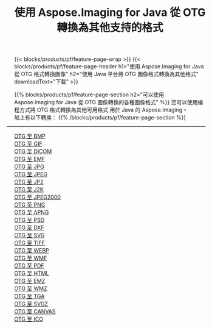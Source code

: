 ﻿---
title: 使用 Aspose.Imaging for Java 從 OTG 轉換為其他支持的格式 
weight: 3920
url: /zh-hant/java/conversion/from/otg 
lang: zh-hant
langdirlevel: 2
locales: zh-hans,ja,it,ru,de,es,fr,nl,id,lt,pl,pt,vi,tr,ko,zh-hant,ar,hi,th,sv,cs,uk,he
description: Aspose.Imaging 可以使用 Java 平台輕鬆地將 OTG 轉換為其他格式
---

{{< blocks/products/pf/feature-page-wrap >}}
{{< blocks/products/pf/feature-page-header h1="使用 Aspose.Imaging for Java 從 OTG 格式轉換圖像" h2="使用 Java 平台將 OTG 圖像格式轉換為其他格式" downloadText="下載" >}}


{{% blocks/products/pf/feature-page-section  h2="可以使用 Aspose.Imaging for Java 從 OTG 圖像轉換的各種圖像格式" %}}
您可以使用編程方式將 OTG 格式轉換為其他可用格式
用於 Java 的 Aspose.Imaging。
<br/>
船上有以下轉換：
{{% /blocks/products/pf/feature-page-section %}}
<div class="container-fluid productfamilypage bg-gray">
    <div class="convertypes bg-gray agp-content section">
        <div class="container">
		<hr style="margin-left:-20px;"/>
		<div class="row other-converters">
		    <div class='col-md-2 other-converter remove-lp remove-rp'><a href="/imaging/zh-hant/java/conversion/otg-to-bmp" >OTG 至 BMP</a></div><div class='col-md-2 other-converter remove-lp remove-rp'><a href="/imaging/zh-hant/java/conversion/otg-to-gif" >OTG 至 GIF</a></div><div class='col-md-2 other-converter remove-lp remove-rp'><a href="/imaging/zh-hant/java/conversion/otg-to-dicom" >OTG 至 DICOM</a></div><div class='col-md-2 other-converter remove-lp remove-rp'><a href="/imaging/zh-hant/java/conversion/otg-to-emf" >OTG 至 EMF</a></div><div class='col-md-2 other-converter remove-lp remove-rp'><a href="/imaging/zh-hant/java/conversion/otg-to-jpg" >OTG 至 JPG</a></div><div class='col-md-2 other-converter remove-lp remove-rp'><a href="/imaging/zh-hant/java/conversion/otg-to-jpeg" >OTG 至 JPEG</a></div><div class='col-md-2 other-converter remove-lp remove-rp'><a href="/imaging/zh-hant/java/conversion/otg-to-jp2" >OTG 至 JP2</a></div><div class='col-md-2 other-converter remove-lp remove-rp'><a href="/imaging/zh-hant/java/conversion/otg-to-j2k" >OTG 至 J2K</a></div><div class='col-md-2 other-converter remove-lp remove-rp'><a href="/imaging/zh-hant/java/conversion/otg-to-jpeg2000" >OTG 至 JPEG2000</a></div><div class='col-md-2 other-converter remove-lp remove-rp'><a href="/imaging/zh-hant/java/conversion/otg-to-png" >OTG 至 PNG</a></div><div class='col-md-2 other-converter remove-lp remove-rp'><a href="/imaging/zh-hant/java/conversion/otg-to-apng" >OTG 至 APNG</a></div><div class='col-md-2 other-converter remove-lp remove-rp'><a href="/imaging/zh-hant/java/conversion/otg-to-psd" >OTG 至 PSD</a></div><div class='col-md-2 other-converter remove-lp remove-rp'><a href="/imaging/zh-hant/java/conversion/otg-to-dxf" >OTG 至 DXF</a></div><div class='col-md-2 other-converter remove-lp remove-rp'><a href="/imaging/zh-hant/java/conversion/otg-to-svg" >OTG 至 SVG</a></div><div class='col-md-2 other-converter remove-lp remove-rp'><a href="/imaging/zh-hant/java/conversion/otg-to-tiff" >OTG 至 TIFF</a></div><div class='col-md-2 other-converter remove-lp remove-rp'><a href="/imaging/zh-hant/java/conversion/otg-to-webp" >OTG 至 WEBP</a></div><div class='col-md-2 other-converter remove-lp remove-rp'><a href="/imaging/zh-hant/java/conversion/otg-to-wmf" >OTG 至 WMF</a></div><div class='col-md-2 other-converter remove-lp remove-rp'><a href="/imaging/zh-hant/java/conversion/otg-to-pdf" >OTG 至 PDF</a></div><div class='col-md-2 other-converter remove-lp remove-rp'><a href="/imaging/zh-hant/java/conversion/otg-to-html" >OTG 至 HTML</a></div><div class='col-md-2 other-converter remove-lp remove-rp'><a href="/imaging/zh-hant/java/conversion/otg-to-emz" >OTG 至 EMZ</a></div><div class='col-md-2 other-converter remove-lp remove-rp'><a href="/imaging/zh-hant/java/conversion/otg-to-wmz" >OTG 至 WMZ</a></div><div class='col-md-2 other-converter remove-lp remove-rp'><a href="/imaging/zh-hant/java/conversion/otg-to-tga" >OTG 至 TGA</a></div><div class='col-md-2 other-converter remove-lp remove-rp'><a href="/imaging/zh-hant/java/conversion/otg-to-svgz" >OTG 至 SVGZ</a></div><div class='col-md-2 other-converter remove-lp remove-rp'><a href="/imaging/zh-hant/java/conversion/otg-to-canvas" >OTG 至 CANVAS</a></div><div class='col-md-2 other-converter remove-lp remove-rp'><a href="/imaging/zh-hant/java/conversion/otg-to-ico" >OTG 至 ICO</a></div>
                </div>
        </div>
    </div>
</div>
<br/>


